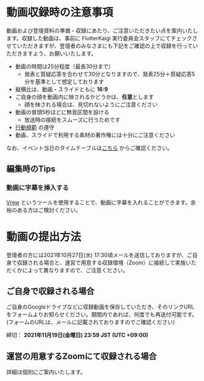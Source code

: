 # 動画収録時の注意事項

動画および登壇資料の準備・収録にあたり、ご注意いただきたい点を案内いたします。収録した動画は、事前に FlutterKaigi 実行委員会スタッフにてチェックさせていただきますが、登壇者のみなさまにも下記をご確認の上で収録を行っていただきますよう、お願いいたします。

- 動画の時間は25分程度（最長30分まで）
	- 発表と質疑応答を合わせて30分となりますので、発表25分＋質疑応答5分を基準として想定しております
- 縦横比は、動画・スライドともに **16:9**
- ご自身の顔を動画内に映されるかどうかは、**任意**とします
	- 顔を映される場合は、見切れないようにご注意ください
- 動画の冒頭5秒ほどに無音区間を設ける
	- 放送時の接続をスムーズに行うためです
- [行動規範](https://flutterkaigi.github.io/flutterkaigi/Code-of-Conduct.ja.html) の遵守
- 動画、スライドで利用する素材の著作権には十分にご注意ください

なお、イベント当日のタイムテーブルは[こちら](https://fortee.jp/flutterkaigi-2021/timetable) からご確認ください。


## 編集時のTips

### 動画に字幕を挿入する

 [Vrew](https://vrew.voyagerx.com/ja/) というツールを使用することで、動画に字幕を入れることができます。余裕のある方はご検討ください。


# 動画の提出方法

登壇者の方には2021年10月27日(水) 17:30頃メールを送信しておりますが、ご自身で収録される場合と、運営で用意する収録環境（Zoom）に接続して実施いただくかによって異なりますので、ご注意ください。

## ご自身で収録される場合

ご自身のGoogleドライブなどに収録動画を保存していただき、そのリンクURLをフォームよりお知らせください。期間内であれば、何度でも再送付可能です。
(フォームのURLは、メールに記載されておりますのでご確認ください)

締切： **2021年11月19日(金曜日) 23:59 JST (UTC +09:00)**

## 運営の用意するZoomにて収録される場合

詳細は個別にご案内いたします。
